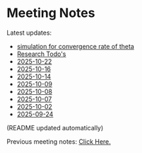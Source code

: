 # Meeting Notes

Latest updates:

<!-- DAILY_NOTES:START -->
- [simulation for convergence rate of theta](simulation%20for%20convergence%20rate%20of%20theta.md)
- [Research Todo's](Research%20Todo%27s.md)
- [2025-10-22](2025-10-22.md)
- [2025-10-16](2025-10-16.md)
- [2025-10-14](2025-10-14.md)
- [2025-10-09](2025-10-09.md)
- [2025-10-08](2025-10-08.md)
- [2025-10-07](2025-10-07.md)
- [2025-10-02](2025-10-02.md)
- [2025-09-24](2025-09-24.md)
<!-- DAILY_NOTES:END -->

(README updated automatically)

Previous meeting notes: [Click Here.](https://github.com/Lofia/Article_Crowdsourcing)
